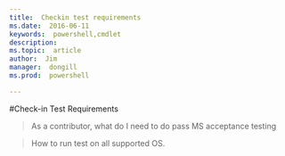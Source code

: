 ```yaml
---
title:  Checkin test requirements
ms.date:  2016-06-11
keywords:  powershell,cmdlet
description:  
ms.topic:  article
author:  Jim
manager:  dongill
ms.prod:  powershell

---
```


#Check-in Test Requirements

> As a contributor, what do I need to do pass MS acceptance testing

> How to run test on all supported OS.
